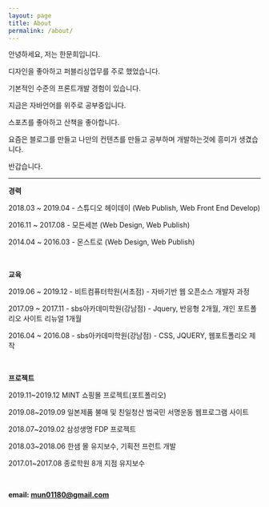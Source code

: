 ```yaml
---
layout: page
title: About
permalink: /about/
---
```


안녕하세요, 저는 한문희입니다.

디자인을 좋아하고 퍼블리싱업무를 주로 했었습니다.

기본적인 수준의 프론트개발 경험이 있습니다.

지금은 자바언어를 위주로 공부중입니다.

스포츠를 좋아하고 산책을 좋아합니다.

요즘은 블로그를 만들고 나만의 컨텐츠를 만들고 공부하며 개발하는것에 흥미가 생겼습니다.

반갑습니다.

----

**경력**

2018.03 ~ 2019.04 - 스튜디오 헤이데이 (Web Publish, Web Front End Develop)

2016.11 ~ 2017.08 - 모든세븐 (Web Design, Web Publish)

2014.04 ~ 2016.03 - 몬스트로 (Web Design, Web Publish)

<br />

**교육**

2019.06 ~ 2019.12 - 비트컴퓨터학원(서초점) - 자바기반 웹 오픈소스 개발자 과정

2017.09 ~ 2017.11 - sbs아카데미학원(강남점) - Jquery, 반응형 2개월, 개인 포트폴리오 사이트 리뉴얼 1개월

2016.04 ~ 2016.08 - sbs아카데미학원(강남점) - CSS, JQUERY, 웹포트폴리오 제작

<br />

**프로젝트**

2019.11~2019.12 MINT 쇼핑몰 프로젝트(포트폴리오)

2019.08~2019.09 일본제품 불매 및 친일청산 범국민 서명운동 웹프로그램 사이트

2018.07~2019.02 삼성생명 FDP 프로젝트

2018.03~2018.06 한샘 몰 유지보수, 기획전 프런트 개발

2017.01~2017.08 종로학원 8개 지점 유지보수

<br />

**email: mun01180@gmail.com**


